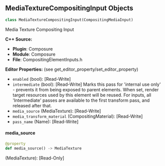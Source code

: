 ## MediaTextureCompositingInput Objects

```python
class MediaTextureCompositingInput(CompositingMediaInput)
```

Media Texture Compositing Input

**C++ Source:**

- **Plugin**: Composure
- **Module**: Composure
- **File**: CompositingElementInputs.h

**Editor Properties:** (see get_editor_property/set_editor_property)

- ``enabled`` (bool):  [Read-Write]
- ``intermediate`` (bool):  [Read-Write] Marks this pass for 'internal use only' - prevents it from being exposed to parent elements.
  When set, render target resources used by this element will be reused. For inputs, all 'Intermediate'
  passes are available to the first transform pass, and released after that.
- ``media_source`` (MediaTexture):  [Read-Write]
- ``media_transform_material`` (CompositingMaterial):  [Read-Write]
- ``pass_name`` (Name):  [Read-Write]

<a id="unreal.MediaTextureCompositingInput.media_source"></a>

#### media_source

```python
@property
def media_source() -> MediaTexture
```

(MediaTexture):  [Read-Only]

<a id="unreal.CompositingInputInterface"></a>